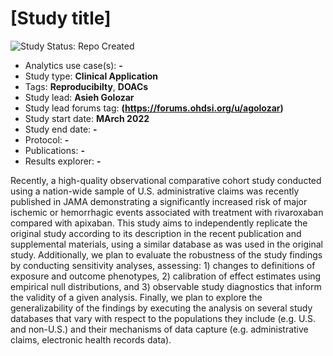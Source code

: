 [Study title]
=============

<img src="https://img.shields.io/badge/Study%20Status-Repo%20Created-lightgray.svg" alt="Study Status: Repo Created">

- Analytics use case(s): **-**
- Study type: **Clinical Application**
- Tags: **Reproducibilty**, **DOACs**
- Study lead: **Asieh Golozar**
- Study lead forums tag: **(https://forums.ohdsi.org/u/agolozar)**
- Study start date: **MArch 2022**
- Study end date: **-**
- Protocol: **-**
- Publications: **-**
- Results explorer: **-**


Recently, a high-quality observational comparative cohort study conducted using a nation-wide sample of U.S. administrative claims was recently published in JAMA demonstrating a significantly increased risk of major ischemic or hemorrhagic events associated with treatment with rivaroxaban compared with apixaban. This study aims to independently replicate the original study according to its description in the recent publication and supplemental materials, using a similar database as was used in the original study. Additionally, we plan to evaluate the robustness of the study findings by conducting sensitivity analyses, assessing: 1) changes to definitions of exposure and outcome phenotypes, 2) calibration of effect estimates using empirical null distributions, and 3) observable study diagnostics that inform the validity of a given analysis. Finally, we plan to explore the generalizability of the findings by executing the analysis on several study databases that vary with respect to the populations they include (e.g. U.S. and non-U.S.) and their mechanisms of data capture (e.g. administrative claims, electronic health records data).
